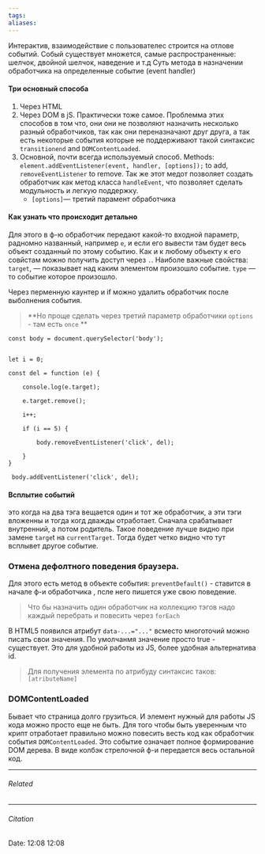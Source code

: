 ```yaml
---
tags: 
aliases: 
---
```

Интерактив, взаимодействие с пользователес строится на отлове событий. Собый существует множется, самые распространенные: шелчок, двойной шелчок, наведение и т.д
Суть метода в назначении обработчика на определенные событие (event handler)
<br />
#### Три основный способа
1. Через HTML
2. Через DOM в jS. Практически тоже самое. Проблемма этих способов в том что, они они не позволяют назначить несколько разный обработчиков, так как они переназначают друг друга, а так есть некоторые события которые не поддерживают такой синтаксис `transitionend` and `DOMContentLoaded`.
3. Основной, почти всегда используемый способ. Methods: `element.addEventListener(event, handler, [options]);` to add, `removeEventListener` to remove. Так же этот медот позволяет создать обработчик как метод класса `handleEvent`, что позволяет сделать модульность и легкую поддержку.
	- `[options]`— третий парамент обработчика

#### Как узнать что происходит детально
Для этого в ф-ю обработчик передают какой-то входной параметр, радномно названный, например `e`, и если его вывести там будет весь объект созданный по этому событию. Как и к любому объекту к его совйстам можно получить доступ через `.`. Наиболе важные свойства: `target`, — показывает над каким элементом произошло событие. `type` — то событие которое произошло. 

Через перменную каунтер и if можно удалить обработчик после выболнения события.
>**Но проще сделать через третий параметр обработчики `options` - там есть  `once` ** 

```
const body = document.querySelector('body');
  

let i = 0;

const del = function (e) {

 	console.log(e.target);

 	e.target.remove();

 	i++;

 	if (i == 5) {

 		body.removeEventListener('click', del);

 	}
}

 body.addEventListener('click', del);
 ```
 
 #### Всплытие событий
 это когда на два тэга вещается один и тот же обработчик, а эти тэги вложенны и тогда когд дважды отработает. Сначала срабатывает внутренний, а потом родитель. Такое поведение лучше видно при замене `targe`t на `currentTarget`. Тогда будет четко видно что тут всплывет другое событие.
 
 ### Отмена дефолтного поведения браузера.
 Для этого есть метод в объекте события: `preventDefault()` - ставится в начале ф-и обработчика , псле него пишется уже свою поведение.
 
> Что бы назначить один обработчик на коллекцию тэгов надо каждый перебрать и повесить через `forEach`
 
 
 В HTML5 появился атрибут `data-...="..."` всместо многоточий можно писать свои значения. По умолчанмя значение просто true - существует. Это для удобной работы из JS, более удобная альтернатива id. 
 > Для получения элемента по атрибуду синтаксис таков: `[atributeName]`

### DOMContentLoaded
Бывает что страница долго грузиться. И элемент нужный для работы JS кода можно просто еще не быть. Для того чтобы быть уверенным что крипт отработает правильно можно повесить весть код как обработчик  события `DOMContentLoaded`. Это событие означает полное формирование DOM дерева. В виде колбэк стрелочной ф-и передается весь остальной код.


---
###### Related 
---
###### Citation
Date: 12:08 12:08
